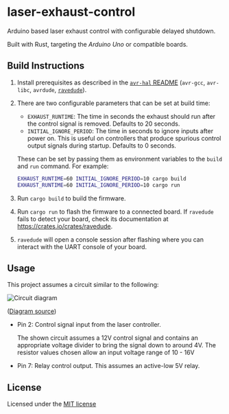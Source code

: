 laser-exhaust-control
=====================

Arduino based laser exhaust control with configurable delayed shutdown. 

Built with Rust, targeting the _Arduino Uno_ or compatible boards.

## Build Instructions
1. Install prerequisites as described in the [`avr-hal` README] (`avr-gcc`, `avr-libc`, `avrdude`, [`ravedude`]).
2. There are two configurable parameters that can be set at build time:
   - `EXHAUST_RUNTIME`: The time in seconds the exhaust should run after the control signal is removed. Defaults to 20 seconds.
   - `INITIAL_IGNORE_PERIOD`: The time in seconds to ignore inputs after power on. This is useful on controllers that produce spurious control output signals during startup. Defaults to 0 seconds.

   These can be set by passing them as environment variables to the `build` and `run` command. For example:
   ```sh
   EXHAUST_RUNTIME=60 INITIAL_IGNORE_PERIOD=10 cargo build
   EXHAUST_RUNTIME=60 INITIAL_IGNORE_PERIOD=10 cargo run
   ```

2. Run `cargo build` to build the firmware.

3. Run `cargo run` to flash the firmware to a connected board.  If `ravedude`
   fails to detect your board, check its documentation at
   <https://crates.io/crates/ravedude>.

4. `ravedude` will open a console session after flashing where you can interact
   with the UART console of your board.

[`avr-hal` README]: https://github.com/Rahix/avr-hal#readme
[`ravedude`]: https://crates.io/crates/ravedude

## Usage

This project assumes a circuit similar to the following:

<picture>
   <source media="(prefers-color-scheme: dark)" srcset="doc/circuit-d.svg"/>
   <source media="(prefers-color-scheme: light)" srcset="doc/circuit-b.svg"/>
   <img alt="Circuit diagram" />
</picture>

([Diagram source](https://crcit.net/c/1c4770f90524432d8ed3a7e588cca58c))

- Pin 2: Control signal input from the laser controller.
   
  The shown circuit assumes a 12V control signal and contains an appropriate voltage divider to bring the signal down to around 4V. The resistor values chosen allow an input voltage range of 10 - 16V
- Pin 7: Relay control output. This assumes an active-low 5V relay.

## License
Licensed under the [MIT license](./LICENSE)
